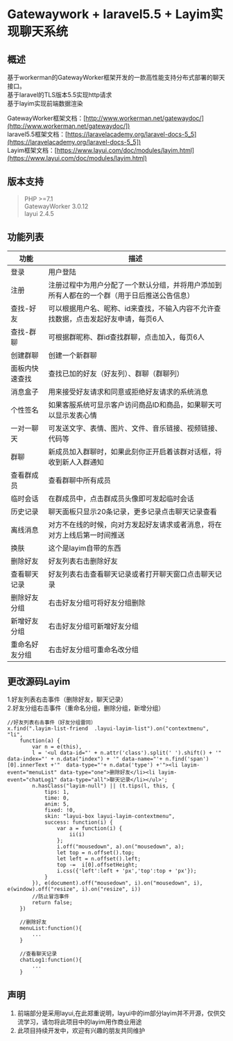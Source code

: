 # Gatewaywork + laravel5.5 + Layim实现聊天系统

## 概述
基于workerman的GatewayWorker框架开发的一款高性能支持分布式部署的聊天接口。<br>
基于laravel的TLS版本5.5实现http请求<br>
基于layim实现前端数据渲染<br>

GatewayWorker框架文档：[http://www.workerman.net/gatewaydoc/](http://www.workerman.net/gatewaydoc/])<br>
laravel5.5框架文档：[https://laravelacademy.org/laravel-docs-5_5](https://laravelacademy.org/laravel-docs-5_5])<br>
Layim框架文档：[https://www.layui.com/doc/modules/layim.html](https://www.layui.com/doc/modules/layim.html)

## 版本支持

> PHP >=7.1<br>
> GatewayWorker 3.0.12<br>
> layui 2.4.5

## 功能列表
|功能|描述|
|----------|-------------|
|登录 | 用户登陆|
|注册 | 注册过程中为用户分配了一个默认分组，并将用户添加到所有人都在的一个群（用于日后推送公告信息）|
|查找-好友 | 可以根据用户名、昵称、id来查找，不输入内容不允许查找数据，点击发起好友申请，每页6人|
|查找-群聊 | 可根据群昵称、群id查找群聊，点击加入，每页6人|
|创建群聊 | 创建一个新群聊|
|面板内快速查找 | 查找已加的好友（好友列）、群聊（群聊列）|
|消息盒子 | 用来接受好友请求和同意或拒绝好友请求的系统消息|
|个性签名 | 如果客服系统可显示客户访问商品ID和商品，如果聊天可以显示发表心情|
|一对一聊天 | 可发送文字、表情、图片、文件、音乐链接、视频链接、代码等|
|群聊 | 新成员加入群聊时，如果此刻你正开启着该群对话框，将收到新人入群通知|
|查看群成员|查看群聊中所有成员|
|临时会话 | 在群成员中，点击群成员头像即可发起临时会话|
|历史记录 | 聊天面板只显示20条记录，更多记录点击聊天记录查看|
|离线消息 | 对方不在线的时候，向对方发起好友请求或者消息，将在对方上线后第一时间推送|
|换肤 | 这个是layim自带的东西|
|删除好友|好友列表右击删除好友|
|查看聊天记录|好友列表右击查看聊天记录或者打开聊天窗口点击聊天记录|
|删除好友分组|右击好友分组可将好友分组删除|
|新增好友分组|右击好友分组可新增好友分组|
|重命名好友分组|右击好友分组可重命名改分组|

## 更改源码Layim
1.好友列表右击事件（删除好友，聊天记录）<br>
2.好友分组右击事件（重命名分组，删除分组，新增分组）
```
//好友列表右击事件（好友分组雷同）
x.find(".layim-list-friend  .layui-layim-list").on("contextmenu", "li",
    function(a) {
        var n = e(this),
        l = '<ul data-id="' + n.attr('class').split(' ').shift() + '" data-index="' + n.data("index") + '" data-name="'+ n.find('span')[0].innerText +'"  data-type="'+ n.data('type') +'"><li layim-event="menuList" data-type="one">删除好友</li><li layim-event="chatLog1" data-type="all">聊天记录</li></ul>';
        n.hasClass("layim-null") || (t.tips(l, this, {
            tips: 1,
            time: 0,
            anim: 5,
            fixed: !0,
            skin: "layui-box layui-layim-contextmenu",
            success: function(i) {
                var a = function(i) {
                    ii(i)
                };
                i.off("mousedown", a).on("mousedown", a);
                let top = n.offset().top;
                let left = n.offset().left;
                top -=  i[0].offsetHeight;
                i.css({'left':left + 'px','top':top + 'px'});
            }
        }), e(document).off("mousedown", i).on("mousedown", i), e(window).off("resize", i).on("resize", i))
        //防止冒泡事件
        return false;
    })
    
    //删除好友
    menuList:function(){
        ...
    }
    
    //查看聊天记录
    chatLog1:function(){
        ...
    }
```
## 声明
1. 前端部分是采用layui,在此郑重说明，layui中的im部分layim并不开源，仅供交流学习，请勿将此项目中的layim用作商业用途
2. 此项目持续开发中，欢迎有兴趣的朋友共同维护









